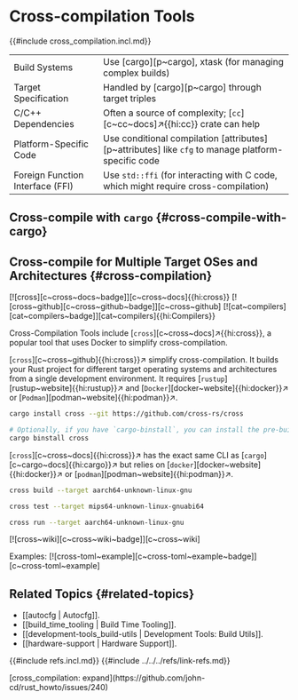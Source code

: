 # Cross-compilation Tools

{{#include cross_compilation.incl.md}}

|  |  |
|---|---|
| Build Systems | Use [cargo][p~cargo], xtask (for managing complex builds) |
| Target Specification | Handled by [cargo][p~cargo] through target triples |
| C/C++ Dependencies | Often a source of complexity; [`cc`][c~cc~docs]↗{{hi:cc}} crate can help |
| Platform-Specific Code | Use conditional compilation [attributes][p~attributes] like `cfg` to manage platform-specific code |
| Foreign Function Interface (FFI) | Use `std::ffi` (for interacting with C code, which might require cross-compilation) |

## Cross-compile with `cargo` {#cross-compile-with-cargo}

## Cross-compile for Multiple Target OSes and Architectures {#cross-compilation}

[![cross][c~cross~docs~badge]][c~cross~docs]{{hi:cross}} [![cross~github][c~cross~github~badge]][c~cross~github] [![cat~compilers][cat~compilers~badge]][cat~compilers]{{hi:Compilers}}

Cross-Compilation Tools include [`cross`][c~cross~docs]↗{{hi:cross}}, a popular tool that uses Docker to simplify cross-compilation.

[`cross`][c~cross~github]{{hi:cross}}↗ simplify cross-compilation. It builds your Rust project for different target operating systems and architectures from a single development environment. It requires [`rustup`][rustup~website]{{hi:rustup}}↗ and [`Docker`][docker~website]{{hi:docker}}↗ or [`Podman`][podman~website]{{hi:podman}}↗.

```sh
cargo install cross --git https://github.com/cross-rs/cross

# Optionally, if you have `cargo-binstall`, you can install the pre-built binary
cargo binstall cross
```

[`cross`][c~cross~docs]{{hi:cross}}↗ has the exact same CLI as [`cargo`][c~cargo~docs]{{hi:cargo}}↗ but relies on [`docker`][docker~website]{{hi:docker}}↗ or [`podman`][podman~website]{{hi:podman}}↗.

```sh
cross build --target aarch64-unknown-linux-gnu

cross test --target mips64-unknown-linux-gnuabi64

cross run --target aarch64-unknown-linux-gnu
```

[![cross~wiki][c~cross~wiki~badge]][c~cross~wiki]

Examples: [![cross-toml~example][c~cross-toml~example~badge]][c~cross-toml~example]

## Related Topics {#related-topics}

- [[autocfg | Autocfg]].
- [[build_time_tooling | Build Time Tooling]].
- [[development-tools_build-utils | Development Tools: Build Utils]].
- [[hardware-support | Hardware Support]].

{{#include refs.incl.md}}
{{#include ../../../refs/link-refs.md}}

<div class="hidden">
[cross_compilation: expand](https://github.com/john-cd/rust_howto/issues/240)
</div>
